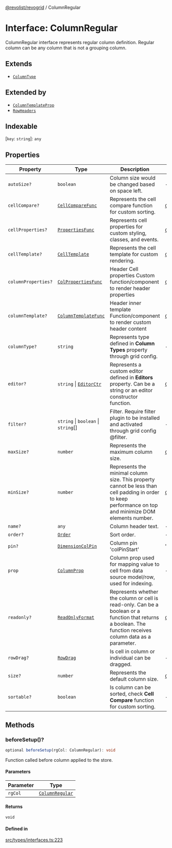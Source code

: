 [@revolist/revogrid](README.md) / ColumnRegular

# Interface: ColumnRegular

ColumnRegular interface represents regular column definition.
Regular column can be any column that is not a grouping column.

## Extends

- [`ColumnType`](Interface.ColumnType.md)

## Extended by

- [`ColumnTemplateProp`](Interface.ColumnTemplateProp.md)
- [`RowHeaders`](Interface.RowHeaders.md)

## Indexable

 \[`key`: `string`\]: `any`

## Properties

| Property | Type | Description | Inherited from | Defined in |
| ------ | ------ | ------ | ------ | ------ |
| `autoSize?` | `boolean` | Column size would be changed based on space left. | - | [src/types/interfaces.ts:199](https://github.com/revolist/revogrid/blob/c9c4fc1791ac452c4c9470419263ce544ebb624f/src/types/interfaces.ts#L199) |
| `cellCompare?` | [`CellCompareFunc`](TypeAlias.CellCompareFunc.md) | Represents the cell compare function for custom sorting. | [`ColumnType`](Interface.ColumnType.md).`cellCompare` | [src/types/interfaces.ts:171](https://github.com/revolist/revogrid/blob/c9c4fc1791ac452c4c9470419263ce544ebb624f/src/types/interfaces.ts#L171) |
| `cellProperties?` | [`PropertiesFunc`](TypeAlias.PropertiesFunc.md) | Represents cell properties for custom styling, classes, and events. | [`ColumnType`](Interface.ColumnType.md).`cellProperties` | [src/types/interfaces.ts:163](https://github.com/revolist/revogrid/blob/c9c4fc1791ac452c4c9470419263ce544ebb624f/src/types/interfaces.ts#L163) |
| `cellTemplate?` | [`CellTemplate`](Interface.CellTemplate.md) | Represents the cell template for custom rendering. | [`ColumnType`](Interface.ColumnType.md).`cellTemplate` | [src/types/interfaces.ts:167](https://github.com/revolist/revogrid/blob/c9c4fc1791ac452c4c9470419263ce544ebb624f/src/types/interfaces.ts#L167) |
| `columnProperties?` | [`ColPropertiesFunc`](TypeAlias.ColPropertiesFunc.md) | Header Cell properties Custom function/component to render header properties | [`ColumnType`](Interface.ColumnType.md).`columnProperties` | [src/types/interfaces.ts:110](https://github.com/revolist/revogrid/blob/c9c4fc1791ac452c4c9470419263ce544ebb624f/src/types/interfaces.ts#L110) |
| `columnTemplate?` | [`ColumnTemplateFunc`](TypeAlias.ColumnTemplateFunc.md) | Header inner template Function/component to render custom header content | [`ColumnType`](Interface.ColumnType.md).`columnTemplate` | [src/types/interfaces.ts:105](https://github.com/revolist/revogrid/blob/c9c4fc1791ac452c4c9470419263ce544ebb624f/src/types/interfaces.ts#L105) |
| `columnType?` | `string` | Represents type defined in **Column Types** property through grid config. | - | [src/types/interfaces.ts:219](https://github.com/revolist/revogrid/blob/c9c4fc1791ac452c4c9470419263ce544ebb624f/src/types/interfaces.ts#L219) |
| `editor?` | `string` \| [`EditorCtr`](TypeAlias.EditorCtr.md) | Represents a custom editor defined in **Editors** property. Can be a string or an editor constructor function. | [`ColumnType`](Interface.ColumnType.md).`editor` | [src/types/interfaces.ts:159](https://github.com/revolist/revogrid/blob/c9c4fc1791ac452c4c9470419263ce544ebb624f/src/types/interfaces.ts#L159) |
| `filter?` | `string` \| `boolean` \| `string`[] | Filter. Require filter plugin to be installed and activated through grid config @filter. | - | [src/types/interfaces.ts:203](https://github.com/revolist/revogrid/blob/c9c4fc1791ac452c4c9470419263ce544ebb624f/src/types/interfaces.ts#L203) |
| `maxSize?` | `number` | Represents the maximum column size. | [`ColumnType`](Interface.ColumnType.md).`maxSize` | [src/types/interfaces.ts:154](https://github.com/revolist/revogrid/blob/c9c4fc1791ac452c4c9470419263ce544ebb624f/src/types/interfaces.ts#L154) |
| `minSize?` | `number` | Represents the minimal column size. This property cannot be less than cell padding in order to keep performance on top and minimize DOM elements number. | [`ColumnType`](Interface.ColumnType.md).`minSize` | [src/types/interfaces.ts:150](https://github.com/revolist/revogrid/blob/c9c4fc1791ac452c4c9470419263ce544ebb624f/src/types/interfaces.ts#L150) |
| `name?` | `any` | Column header text. | - | [src/types/interfaces.ts:195](https://github.com/revolist/revogrid/blob/c9c4fc1791ac452c4c9470419263ce544ebb624f/src/types/interfaces.ts#L195) |
| `order?` | [`Order`](TypeAlias.Order.md) | Sort order. | - | [src/types/interfaces.ts:211](https://github.com/revolist/revogrid/blob/c9c4fc1791ac452c4c9470419263ce544ebb624f/src/types/interfaces.ts#L211) |
| `pin?` | [`DimensionColPin`](TypeAlias.DimensionColPin.md) | Column pin 'colPinStart'|'colPinEnd'. | - | [src/types/interfaces.ts:191](https://github.com/revolist/revogrid/blob/c9c4fc1791ac452c4c9470419263ce544ebb624f/src/types/interfaces.ts#L191) |
| `prop` | [`ColumnProp`](TypeAlias.ColumnProp.md) | Column prop used for mapping value to cell from data source model/row, used for indexing. | - | [src/types/interfaces.ts:187](https://github.com/revolist/revogrid/blob/c9c4fc1791ac452c4c9470419263ce544ebb624f/src/types/interfaces.ts#L187) |
| `readonly?` | [`ReadOnlyFormat`](TypeAlias.ReadOnlyFormat.md) | Represents whether the column or cell is read-only. Can be a boolean or a function that returns a boolean. The function receives column data as a parameter. | [`ColumnType`](Interface.ColumnType.md).`readonly` | [src/types/interfaces.ts:140](https://github.com/revolist/revogrid/blob/c9c4fc1791ac452c4c9470419263ce544ebb624f/src/types/interfaces.ts#L140) |
| `rowDrag?` | [`RowDrag`](TypeAlias.RowDrag.md) | Is cell in column or individual can be dragged. | - | [src/types/interfaces.ts:215](https://github.com/revolist/revogrid/blob/c9c4fc1791ac452c4c9470419263ce544ebb624f/src/types/interfaces.ts#L215) |
| `size?` | `number` | Represents the default column size. | [`ColumnType`](Interface.ColumnType.md).`size` | [src/types/interfaces.ts:144](https://github.com/revolist/revogrid/blob/c9c4fc1791ac452c4c9470419263ce544ebb624f/src/types/interfaces.ts#L144) |
| `sortable?` | `boolean` | Is column can be sorted, check **Cell Compare** function for custom sorting. | - | [src/types/interfaces.ts:207](https://github.com/revolist/revogrid/blob/c9c4fc1791ac452c4c9470419263ce544ebb624f/src/types/interfaces.ts#L207) |

## Methods

### beforeSetup()?

```ts
optional beforeSetup(rgCol: ColumnRegular): void
```

Function called before column applied to the store.

#### Parameters

| Parameter | Type |
| ------ | ------ |
| `rgCol` | [`ColumnRegular`](Interface.ColumnRegular.md) |

#### Returns

`void`

#### Defined in

[src/types/interfaces.ts:223](https://github.com/revolist/revogrid/blob/c9c4fc1791ac452c4c9470419263ce544ebb624f/src/types/interfaces.ts#L223)

